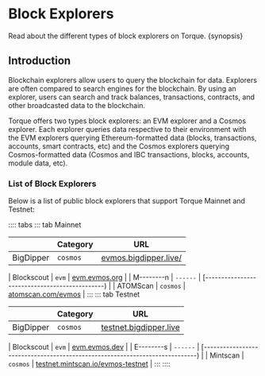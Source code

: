 <!--
order: 3
-->

# Block Explorers

Read about the different types of block explorers on Torque. {synopsis}

## Introduction

Blockchain explorers allow users to query the blockchain for data. Explorers are often compared to search engines for the blockchain. By using an explorer, users can search and track balances, transactions, contracts, and other broadcasted data to the blockchain.

Torque offers two types block explorers: an EVM explorer and a Cosmos explorer. Each explorer queries data respective to their environment with the EVM explorers querying Ethereum-formatted data (blocks, transactions, accounts, smart contracts, etc) and the Cosmos explorers querying Cosmos-formatted data (Cosmos and IBC transactions, blocks, accounts, module data, etc).

### List of Block Explorers

Below is a list of public block explorers that support Torque Mainnet and Testnet:

:::: tabs
::: tab Mainnet

|           | Category | URL                                                    |
| --------- | -------- | ------------------------------------------------------ |
| BigDipper | `cosmos` | [evmos.bigdipper.live/](https://evmos.bigdipper.live/) |
<!-- markdown-link-check-disable-next-line -->
| Blockscout | `evm`    | [evm.evmos.org](https://evm.evmos.org/)          |
| M--------n | `------` | [----------------------------------------------) |
| ATOMScan   | `cosmos` | [atomscan.com/evmos](https://atomscan.com/evmos) |
:::
::: tab Testnet

|           | Category | URL                                                             |
| --------- | -------- | --------------------------------------------------------------- |
| BigDipper | `cosmos` | [testnet.bigdipper.live](https://testnet.evmos.bigdipper.live/) |
<!-- markdown-link-check-disable-next-line -->
| Blockscout | `evm`    | [evm.evmos.dev](https://evm.evmos.dev/)                                        |
| E--------s | `------` | [----------------------------------------------------------------------------) |
| Mintscan   | `cosmos` | [testnet.mintscan.io/evmos-testnet](https://testnet.mintscan.io/evmos-testnet) |
:::
::::
